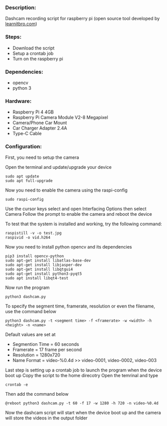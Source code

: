 ### Description: 
Dashcam recording script for raspberry pi (open source tool developed by [learnitbro.com](https://learnitbro.com/))

### Steps:
- Download the script
- Setup a crontab job
- Turn on the raspberry pi

### Dependencies:
- opencv
- python 3

### Hardware:
- Raspberry Pi 4 4GB
- Raspberry Pi Camera Module V2-8 Megapixel
- Camera/Phone Car Mount
- Car Charger Adapter 2.4A
- Type-C Cable

### Configuration:
First, you need to setup the camera

Open the terminal and update/upgrade your device
```
sudo apt update
sudo apt full-upgrade
```
Now you need to enable the camera  using the raspi-config
```
sudo raspi-config
```
Use the cursor keys select and open Interfacing Options then select Camera
Follow the prompt to enable the camera and reboot the device

To test that the system is installed and working, try the following command:
```
raspistill -v -o test.jpg
raspivid -o vid.h264
```
Now you need to install python opencv and its dependencies
```
pip3 install opencv-python
sudo apt-get install libatlas-base-dev
sudo apt-get install libjasper-dev
sudo apt-get install libqtgui4
sudo apt-get install python3-pyqt5
sudo apt install libqt4-test
```

Now run the program
```
python3 dashcam.py
```
To specify the segment time, framerate, resolution or even the filename, use the command below
```
python3 dashcam.py -t <segment time> -f <framerate> -w <width> -h <height> -n <name>
```
Default values are set at
- Segmention Time = 60 seconds
- Framerate = 17 frame per second
- Resolution = 1280x720
- Name Format = video-%0.4d >> video-0001, video-0002, video-003

Last step is setting up a crontab job to launch the program when the device boot up
Copy the script to the home direcotry
Open the temrinal and type
```
crontab -e
```
Then add the command below
```
@reboot python3 dashcam.py -t 60 -f 17 -w 1280 -h 720 -n video-%0.4d
```
Now the dashcam script will start when the device boot up and the camera will store the videos in the output folder
